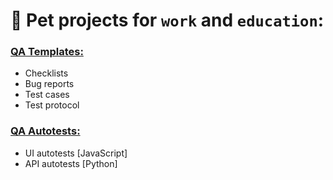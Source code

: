 # 🐶 **Pet projects** for `work` and `education`:

### [QA Templates:](https://github.com/mrandrewruss/petprojects/tree/main/QA)
* Checklists
* Bug reports
* Test cases
* Test protocol

### [QA Autotests:](https://github.com/mrandrewruss/petprojects/tree/main/portfolio)
* UI autotests [JavaScript]
* API autotests [Python]
